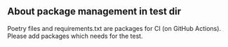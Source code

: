 ## About package management in test dir
Poetry files and requirements.txt are packages for CI (on GitHub Actions).  
Please add packages which needs for the test.